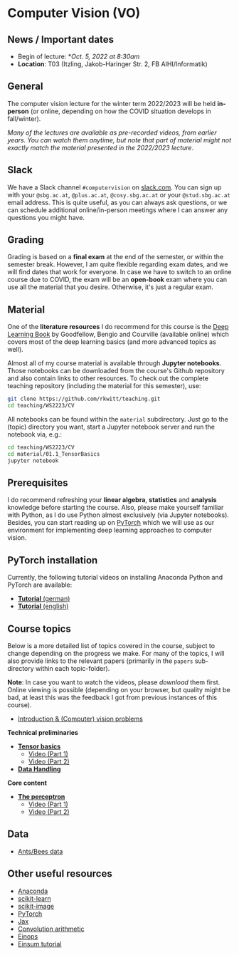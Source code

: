 # Computer Vision (VO)

## News / Important dates

- Begin of lecture: **Oct. 5, 2022 at 8:30am*
- **Location**: T03 (Itzling, Jakob-Haringer Str. 2, FB AIHI/Informatik) 

## General

The computer vision lecture for the winter term 2022/2023 will be held **in-person** (or online, depending on how the COVID situation develops in fall/winter). 

*Many of the lectures are available as pre-recorded videos, from earlier years. You can watch them anytime, but note that part of material might not exactly match the material presented in the 2022/2023 lecture*.

## Slack

We have a Slack channel `#computervision` on [slack.com](https://visel.slack.com). You can sign up with your `@sbg.ac.at`, `@plus.ac.at`, `@cosy.sbg.ac.at` or your `@stud.sbg.ac.at` email address. This is quite useful, as you can always ask questions, or we can schedule additional online/in-person meetings where I can answer any questions you might have.

## Grading

Grading is based on a **final exam** at the end of the semester, or within the semester break. However, I am quite flexible regarding exam dates, and we will find dates that work for everyone. In case we have to switch to an online course due to COVID, the exam will be an **open-book** exam where you can use all the material that you desire. Otherwise, it's just a regular exam.

## Material

One of the **literature resources** I do recommend for this course is the [Deep Learning Book](http://www.deeplearningbook.org/) by Goodfellow, Bengio and
Courville (available online) which covers most of the deep learning basics (and more advanced topics as well).

Almost all of my course material is available through **Jupyter notebooks**. Those notebooks can be downloaded from the course's Github repository and also contain links to other resources. To check out the complete teaching repository (including the material for this semester), use:

```bash
git clone https://github.com/rkwitt/teaching.git
cd teaching/WS2223/CV
```

All notebooks can be found within the `material` subdirectory. Just go to the (topic) directory you want, start a Jupyter notebook server and run the notebook via, e.g.:

```bash
cd teaching/WS2223/CV
cd material/01.1_TensorBasics
jupyter notebook
```

## Prerequisites

I do recommend refreshing your **linear algebra**, **statistics** and **analysis** knowledge before starting the course. Also, please make yourself familiar with Python, as I do use Python almost exclusively (via Jupyter notebooks). Besides, you can start reading up on [PyTorch](https://pytorch.org/) which we will use as our environment for implementing deep learning approaches to computer vision.

## PyTorch installation

Currently, the following tutorial videos on installing Anaconda Python and PyTorch are available:

- [**Tutorial** (german)](https://drive.google.com/file/d/1OCG9upipvTwCKdSPm3CIteRbbpuyxyul/view?usp=sharing)
- [**Tutorial** (english)](https://drive.google.com/file/d/1UJgkWttFZ4STwSIT_m-9npnSnsgEW3gd/view?usp=sharing)

## Course topics

Below is a more detailed list of topics covered in the course, subject to change depending
on the progress we make. For many of the topics, I will also provide links to the relevant
papers (primarily in the `papers` sub-directory within each topic-folder).

**Note**: In case you want to watch the videos, please *download* them first. Online viewing is possible (depending on your browser, but quality might be bad, at least this was the feedback I got from previous instances of this course).

- [Introduction & (Computer) vision problems](../material/IntroSlides.pdf)

**Technical preliminaries**

- [**Tensor basics**](../material/01.1_TensorBasics)
  - [Video (Part 1)](https://drive.google.com/file/d/1LX3ChT5pHeVYeKDE4FKXAoOzObo7SsN0/view?usp=sharing)
  - [Video (Part 2)](https://drive.google.com/file/d/1-qzcMGRZnym5GjZwwGhrBzjSvOHekzzY/view?usp=sharing)
- [**Data Handling**](../material/01.2_DataHandling )

**Core content**

- [**The perceptron**](../material/02_Perceptron)
  - [Video (Part 1)](https://drive.google.com/file/d/1z3PJJaW_FxzoTsYQyR6xTftVaN3DW045/view?usp=sharing)
  - [Video (Part 2)](https://drive.google.com/file/d/1jU7X9v7JSoi8zGucxe8TifPkAy5enrnd/view?usp=sharing)

## Data

- [Ants/Bees data](https://drive.google.com/open?id=1izFo-gdrxvDy1klIlu-_RZn3JNTaeogg)

## Other useful resources

- [Anaconda](https://www.anaconda.com/distribution/)
- [scikit-learn](http://scikit-learn.org/stable/)
- [scikit-image](http://scikit-image.org/)
- [PyTorch](http://pytorch.org/)
- [Jax](https://jax.readthedocs.io/en/latest/index.html)
- [Convolution arithmetic](https://github.com/vdumoulin/conv_arithmetic)
- [Einops](https://einops.rocks/)
- [Einsum tutorial](https://rockt.github.io/2018/04/30/einsum)
